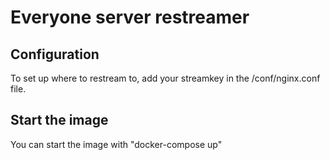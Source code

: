 # Everyone server restreamer

## Configuration
To set up where to restream to, add your streamkey in the /conf/nginx.conf file.

## Start the image
You can start the image with "docker-compose up"